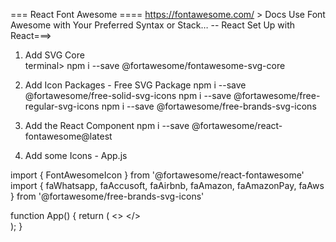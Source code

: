 === React Font Awesome ====
https://fontawesome.com/ > Docs 
Use Font Awesome with Your Preferred Syntax or Stack…  -- React
Set Up with React===>

1. Add SVG Core     
terminal> npm i --save @fortawesome/fontawesome-svg-core
2. Add Icon Packages - Free SVG Package
npm i --save @fortawesome/free-solid-svg-icons
npm i --save @fortawesome/free-regular-svg-icons
npm i --save @fortawesome/free-brands-svg-icons

3. Add the React Component
npm i --save @fortawesome/react-fontawesome@latest

4. Add some Icons - App.js

import { FontAwesomeIcon } from '@fortawesome/react-fontawesome'
import { faWhatsapp, faAccusoft, faAirbnb, faAmazon, faAmazonPay, faAws } from '@fortawesome/free-brands-svg-icons'

function App() {
  return (
    <>
     <FontAwesomeIcon icon={faWhatsapp} className="fs-1 p-3" />
     <FontAwesomeIcon icon={faAccusoft} className="fs-1 p-3" />
     <FontAwesomeIcon icon={faAirbnb} className="fs-1 p-3" />
     <FontAwesomeIcon icon={faAmazon} className="fs-1 p-3" />
    </>    
  );
}


